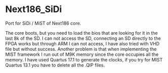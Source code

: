 # Next186_SiDi
Port for SiDi / MiST of Next186 core.

The core boots, but you need to load the bios that are looking for it in the last 8k of the SD.
I can not access the SD, connecting an SD directly to the FPGA works but through ARM I can not access, I have also tried with VHD file but without success.
Another problem is that when implementing the MIST framework I run out of M9K memory since the core occupies all the memory.
I have used Quartus 17.1 to generate the clocks, if you try for MIST Quartus 13.1 you have to delete all the .QIP files.
